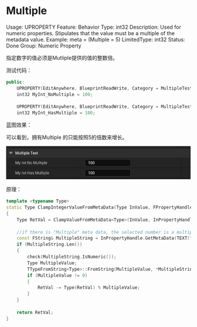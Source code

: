 # Multiple

Usage: UPROPERTY
Feature: Behavior
Type: int32
Description: Used for numeric properties. Stipulates that the value must be a multiple of the metadata value.
Example:  meta = (Multiple = 5)
LimitedType: int32
Status: Done
Group: Numeric Property

指定数字的值必须是Mutliple提供的值的整数倍。

测试代码：

```cpp
public:
	UPROPERTY(EditAnywhere, BlueprintReadWrite, Category = MultipleTest)
	int32 MyInt_NoMultiple = 100;

	UPROPERTY(EditAnywhere, BlueprintReadWrite, Category = MultipleTest, meta = (Multiple = 5))
	int32 MyInt_HasMultiple = 100;
```

蓝图效果：

可以看到，拥有Multiple 的只能按照5的倍数来增长。

![Multiple.gif](Multiple/Multiple.gif)

原理：

```cpp
template <typename Type>
static Type ClampIntegerValueFromMetaData(Type InValue, FPropertyHandleBase& InPropertyHandle, FPropertyNode& InPropertyNode)
{
	Type RetVal = ClampValueFromMetaData<Type>(InValue, InPropertyHandle);

	//if there is "Multiple" meta data, the selected number is a multiple
	const FString& MultipleString = InPropertyHandle.GetMetaData(TEXT("Multiple"));
	if (MultipleString.Len())
	{
		check(MultipleString.IsNumeric());
		Type MultipleValue;
		TTypeFromString<Type>::FromString(MultipleValue, *MultipleString);
		if (MultipleValue != 0)
		{
			RetVal -= Type(RetVal) % MultipleValue;
		}
	}

	return RetVal;
}
```